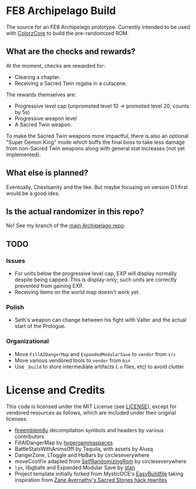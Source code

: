 # FE8 Archipelago Build

The source for an FE8 Archipelago prototype. Currently intended to be used with
[ColorzCore](https://github.com/minishmaker/randomizer/tree/master/Vendor/ColorzCore)
to build the pre-randomized ROM.

## What are the checks and rewards?

At the moment, checks are rewarded for:

- Clearing a chapter.
- Receiving a Sacred Twin regalia in a cutscene.

The rewards themselves are:

- Progressive level cap (unpromoted level 10 -> promoted level 20, counts by 5s)
- Progressive weapon level
- A Sacred Twin weapon.

To make the Sacred Twin weapons more impactful, there is also an optional
"Super Demon King" mode which buffs the final boss to take less damage from
non-Sacred Twin weapons along with general stat increases (not yet
implemented).

## What else is planned?

Eventually, Chestsanity and the like. But maybe focusing on version 0.1 first
would be a good idea.

## Is the actual randomizer in this repo?

No! See my branch of the [main Archipelago repo](https://github.com/CT075/Archipelago/tree/fe8/dev).

## TODO

### Issues

- For units below the progressive level cap, EXP will display normally despite
  being capped. This is display-only; such units are correctly prevented from
  gaining EXP.
- Receiving items on the world map doesn't work yet.

### Polish

- Seth's weapon can change between his fight with Valter and the actual start
  of the Prologue.

### Organizational

- Move `FillAIDangerMap` and `ExpandedModularSave` to `vendor` from `src`
- Move various vendored tools to `vendor` from `bin`
- Use `_build` to store intermediate artifacts (`.o` files, etc) to avoid clutter

# License and Credits

This code is licensed under the MIT License (see [LICENSE](LICENSE)), except
for vendored resources as follows, which are included under their original
licenses:

- [fireemblem8u](https://github.com/FireEmblemUniverse/fireemblem8u)
  decompilation symbols and headers by various contributors
- FillAIDangerMap by [hypergammaspaces](https://hypergammaspaces.tumblr.com/)
- BattleStatsWithAnimsOff by Tequila, with assets by Alusq
- DangerZone, LToggle and HpBars by circleseverywhere
- moveCostFix adapted from [SelfRandomizingRom](https://github.com/FireEmblemUniverse/SelfRandomizingRom-fe8) by circleseverywhere
- `lyn`, libgbafe and Expanded Modular Save by [stan](https://github.com/StanHash/)
- Project template initially forked from MysticOCE's
  [EasyBuildfile](https://github.com/MysticOCE/EasyBuildfile) taking
  inspiration from [Zane Avernathy's Sacred Stones hack rewrites](https://github.com/ZaneAvernathy/Rewrite)
